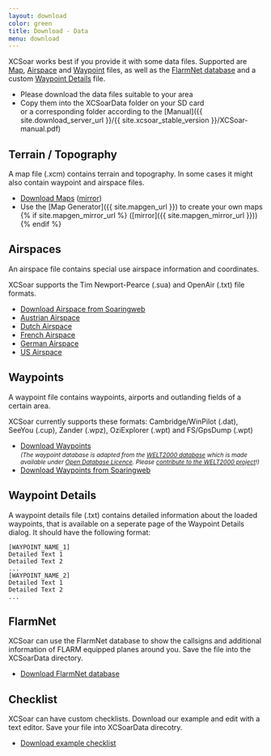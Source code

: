 ```yaml
---
layout: download
color: green
title: Download - Data
menu: download
---
```


XCSoar works best if you provide it with some data files.
Supported are [Map](#terrain__topography), [Airspace](#airspaces) and 
[Waypoint](#waypoints) files, as well as the [FlarmNet database](#flarmnet) 
and a custom [Waypoint Details](#waypoint_details)  file. 

- Please download the data files suitable to your area 
- Copy them into the XCSoarData folder on your SD card  
  or a corresponding folder according to the [Manual]({{ site.download_server_url }}/{{ site.xcsoar_stable_version }}/XCSoar-manual.pdf)

## Terrain / Topography 

A map file (.xcm) contains terrain and topography. In some cases it might also contain waypoint and airspace files. 

- [Download Maps](/download/maps/)
  ([mirror](http://87.102.254.100/maps/))
- Use the [Map Generator]({{ site.mapgen_url }}) to create your own maps
{% if site.mapgen_mirror_url %}
  ([mirror]({{ site.mapgen_mirror_url }}))
{% endif %}

## Airspaces

An airspace file contains special use airspace information and coordinates. 

XCSoar supports the Tim Newport-Pearce (.sua) and OpenAir (.txt) file formats.

- [Download Airspace from Soaringweb](http://soaringweb.org/Airspace/)
- [Austrian Airspace](https://www.austrocontrol.at/en/atm/aim_services/aim_products/airspace_structure)
- [Dutch Airspace](http://www.gliderpilotshop.nl/winkel/product_info.php?cPath=110_96&products_id=428)
- [French Airspace](http://www.ffvvespaceaerien.org/?page_id=412)
- [German Airspace](http://www.daec.de/fachbereiche/luftraum-flugbetrieb/luftraumdaten/)
- [US Airspace](http://www.soaringdata.info/)

## Waypoints

A waypoint file contains waypoints, airports and outlanding fields of a certain area. 

XCSoar currently supports these formats: 
Cambridge/WinPilot (.dat), SeeYou (.cup), Zander (.wpz), OziExplorer (.wpt) and FS/GpsDump (.wpt)

- [Download Waypoints](/download/waypoints/)  
  *<small>(The waypoint database is adapted from the
  <a target="_blank" href="http://www.segelflug.de/vereine/welt2000/">WELT2000 
  database</a> which is made available under
  <a target="_blank" href="http://opendatacommons.org/licenses/odbl/1.0/">Open
  Database Licence</a>. Please
  <a target="_blank" href="http://www.segelflug.de/vereine/welt2000/">contribute
  to the WELT2000 project</a>!)</small>*
- [Download Waypoints from Soaringweb](http://soaringweb.org/TP/)

## Waypoint Details

A waypoint details file (.txt) contains detailed information about the loaded waypoints, that is available on a seperate page of the Waypoint Details dialog. It should have the following format:

	[WAYPOINT_NAME_1]
	Detailed Text 1
	Detailed Text 2
	...
	[WAYPOINT_NAME_2]
	Detailed Text 1
	Detailed Text 2
	...

## FlarmNet

XCSoar can use the FlarmNet database to show the callsigns and additional information of FLARM equipped planes around you. Save the file into the XCSoarData directory.

- [Download FlarmNet database](http://www.flarmnet.org/files/data.fln) 

## Checklist

XCSoar can have custom checklists. Download our example and edit with a text editor. Save your file into XCSoarData direcotry.

- [Download example checklist](/download/data/xcsoar-checklist.txt)
